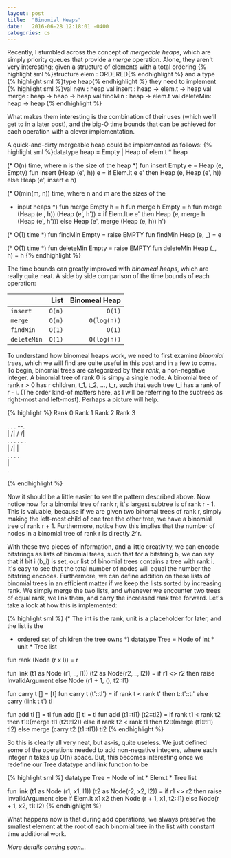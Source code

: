 ```yaml
---
layout: post
title:  "Binomial Heaps"
date:   2016-06-28 12:18:01 -0400
categories: cs
---
```


Recently, I stumbled across the concept of _mergeable heaps_, which are simply
priority queues that provide a _merge_ operation. Alone, they aren't very
interesting; given a structure of elements with a total ordering
{% highlight sml %}structure elem : ORDERED{% endhighlight %}
and a type
{% highlight sml %}type heap{% endhighlight %}
they need to implement
{% highlight sml %}val new : heap
val insert : heap -> elem.t -> heap
val merge : heap -> heap -> heap
val findMin : heap -> elem.t
val deleteMin: heap -> heap
{% endhighlight %}

What makes them interesting is the combination of their uses (which we'll get
to in a later post), and the big-O time bounds that can be achieved for each
operation with a clever implementation.

A quick-and-dirty mergeable heap could be implemented as follows:
{% highlight sml %}datatype heap = Empty | Heap of elem.t * heap

(* O(n) time, where n is the size of the heap *)
fun insert Empty e = Heap (e, Empty)
fun insert (Heap (e', h)) e = 
    if Elem.lt e e' 
    then Heap (e, Heap (e', h))
    else Heap (e', insert e h)

(* O(min(m, n)) time, where n and m are the sizes of the 
 * input heaps *)
fun merge Empty h = h
fun merge h Empty = h
fun merge (Heap (e , h)) (Heap (e', h')) = 
    if Elem.lt e e'
    then Heap (e, merge h (Heap (e', h')))
    else Heap (e', merge (Heap (e, h)) h')

(* O(1) time *)
fun findMin Empty = raise EMPTY
fun findMin Heap (e, _) = e

(* O(1) time *)
fun deleteMin Empty = raise EMPTY
fun deleteMin Heap (_, h) = h
{% endhighlight %}

The time bounds can greatly improved with _binomeal heaps_, which are really
quite neat. A side by side comparison of the time bounds of each operation:

|             | List   | Binomeal Heap |
|-------------|-------:|--------------:|
| `insert`    | `O(n)` |        `O(1)` |
| `merge`     | `O(n)` |   `O(log(n))` |
| `findMin`   | `O(1)` |        `O(1)` |
| `deleteMin` | `O(1)` |   `O(log(n))` |

To understand how binomeal heaps work, we need to first examine _binomial
trees_, which we will find are quite useful in this post and in a few to come.
To begin, binomial trees are categorized by their _rank_, a non-negative
integer. A binomial tree of rank 0 is simpy a single node. A binomial tree of
rank r > 0 has r children, t_1, t_2, ..., t_r, such that each tree t_i has a
rank of r - i. (The order kind-of matters here, as I will be referring to the
subtrees as right-most and left-most). Perhaps a picture will help.

{% highlight %}
Rank 0    Rank 1    Rank 2    Rank 3                                          
                                                                              
  .         .         .       --.                                             
            |        /|      / /|                                             
            .       . .     . . .                                             
                    |      /| |                                               
                    .     . . .                                               
                          |                                                   
                          .                                                   

{% endhighlight %}

Now it should be a little easier to see the pattern described above. Now notice
how for a binomial tree of rank r, it's largest subtree is of rank r - 1. This
is valuable, because if we are given two binomal trees of rank r, simply making
the left-most child of one tree the other tree, we have a binomial tree of rank
r + 1. Furthermore, notice how this implies that the number of nodes in a
binomial tree of rank r is directly 2^r.

With these two pieces of information, and a little creativity, we can encode
bitstrings as lists of binomial trees, such that for a bitstring b, we can say
that if bit i (b_i) is set, our list of binomial trees contains a tree with 
rank i. It's easy to see that the total number of nodes will equal the number 
the bitstring encodes. Furthermore, we can define addition on these lists of
binomial trees in an efficient matter if we keep the lists sorted by increasing
rank. We simply merge the two lists, and whenever we encounter two trees of
equal rank, we link them, and carry the increased rank tree forward. Let's take
a look at how this is implemented:

{% highlight sml %}
(* The int is the rank, unit is a placeholder for later, and the list is the
 * ordered set of children the tree owns *)
datatype Tree = Node of int * unit * Tree list

fun rank (Node (r x l)) = r

fun link (t1 as Node (r1, _, l1)) (t2 as Node(r2, _, l2)) =
    if r1 <> r2 then raise InvalidArgument
    else Node (r1 + 1, (), t2::l1)

fun carry t [] = [t]
fun carry t (t'::tl') =
    if rank t < rank t' then t::t'::tl'
    else carry (link t t') tl

fun add tl [] = tl
fun add [] tl = tl
fun add (t1::tl1) (t2::tl2) =
    if rank t1 < rank t2 then t1::(merge tl1 (t2::tl2))
    else if rank t2 < rank t1 then t2::(merge (t1::tl1) tl2)
    else merge (carry t2 (t1::tl1)) tl2
{% endhighlight %}

So this is clearly all very neat, but as-is, quite useless. We just defined
some of the operations needed to add non-negative integers, where each
integer n takes up O(n) space. But, this becomes interesting once we redefine
our Tree datatype and link function to be

{% highlight sml %}
datatype Tree = Node of int * Elem.t * Tree list

fun link (t1 as Node (r1, x1, l1)) (t2 as Node(r2, x2, l2)) =
    if r1 <> r2 then raise InvalidArgument
    else if Elem.lt x1 x2 then Node (r + 1, x1, t2::l1)
    else Node(r + 1, x2, t1::l2)
{% endhighlight %}

What happens now is that during add operations, we always preserve the smallest
element at the root of each binomial tree in the list with constant time
additional work.

_More details coming soon..._
